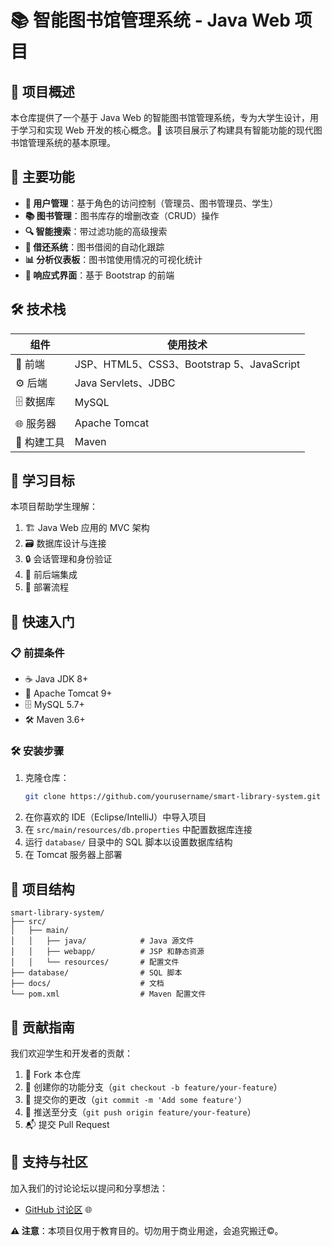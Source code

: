 # 📚 智能图书馆管理系统 - Java Web 项目

## 📖 项目概述

本仓库提供了一个基于 Java Web 的智能图书馆管理系统，专为大学生设计，用于学习和实现 Web 开发的核心概念。🚀 该项目展示了构建具有智能功能的现代图书馆管理系统的基本原理。

## 🔑 主要功能

- **👥 用户管理**：基于角色的访问控制（管理员、图书管理员、学生）
- **📚 图书管理**：图书库存的增删改查（CRUD）操作
- **🔍 智能搜索**：带过滤功能的高级搜索
- **🔄 借还系统**：图书借阅的自动化跟踪
- **📊 分析仪表板**：图书馆使用情况的可视化统计
- **📱 响应式界面**：基于 Bootstrap 的前端

## 🛠 技术栈

| 组件            | 使用技术                     |
|----------------|-----------------------------|
| 🎨 前端        | JSP、HTML5、CSS3、Bootstrap 5、JavaScript |
| ⚙ 后端        | Java Servlets、JDBC         |
| 🗄 数据库       | MySQL                      |
| 🌐 服务器      | Apache Tomcat              |
| 🔨 构建工具    | Maven                      |

## 🎯 学习目标

本项目帮助学生理解：
1. 🏗 Java Web 应用的 MVC 架构
2. 🗃 数据库设计与连接
3. 🔒 会话管理和身份验证
4. 🔗 前后端集成
5. 🚀 部署流程

## 🚀 快速入门

### 📋 前提条件
- ☕ Java JDK 8+
- 🐳 Apache Tomcat 9+
- 🗄 MySQL 5.7+
- 🛠 Maven 3.6+

### 🛠 安装步骤
1. 克隆仓库：
   ```bash
   git clone https://github.com/yourusername/smart-library-system.git
   ```
2. 在你喜欢的 IDE（Eclipse/IntelliJ）中导入项目
3. 在 `src/main/resources/db.properties` 中配置数据库连接
4. 运行 `database/` 目录中的 SQL 脚本以设置数据库结构
5. 在 Tomcat 服务器上部署

## 📂 项目结构

```plaintext
smart-library-system/
├── src/
│   ├── main/
│   │   ├── java/            # Java 源文件
│   │   ├── webapp/          # JSP 和静态资源
│   │   └── resources/       # 配置文件
├── database/                # SQL 脚本
├── docs/                    # 文档
└── pom.xml                  # Maven 配置文件
```

## 🤝 贡献指南

我们欢迎学生和开发者的贡献：
1. 🍴 Fork 本仓库
2. 🌿 创建你的功能分支（`git checkout -b feature/your-feature`）
3. 💾 提交你的更改（`git commit -m 'Add some feature'`）
4. 🚀 推送至分支（`git push origin feature/your-feature`）
5. 📬 提交 Pull Request

## 💬 支持与社区

加入我们的讨论论坛以提问和分享想法：
- [GitHub 讨论区](https://github.com/yourusername/smart-library-system/discussions) 🌐

**⚠ 注意**：本项目仅用于教育目的。切勿用于商业用途，会追究搬迁©️。
